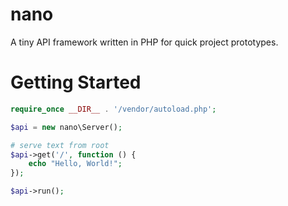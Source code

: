# nano

A tiny API framework written in PHP for quick project prototypes.

# Getting Started

```php
require_once __DIR__ . '/vendor/autoload.php';

$api = new nano\Server();

# serve text from root
$api->get('/', function () {
    echo "Hello, World!";
});

$api->run();
```
